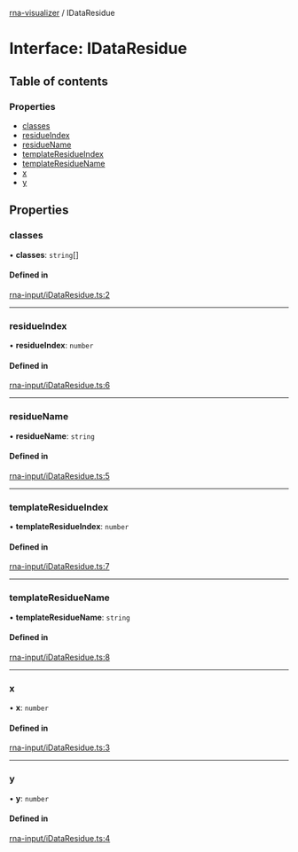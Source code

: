 [rna-visualizer](../README.md) / IDataResidue

# Interface: IDataResidue

## Table of contents

### Properties

- [classes](IDataResidue.md#classes)
- [residueIndex](IDataResidue.md#residueindex)
- [residueName](IDataResidue.md#residuename)
- [templateResidueIndex](IDataResidue.md#templateresidueindex)
- [templateResidueName](IDataResidue.md#templateresiduename)
- [x](IDataResidue.md#x)
- [y](IDataResidue.md#y)

## Properties

### classes

• **classes**: `string`[]

#### Defined in

[rna-input/iDataResidue.ts:2](https://github.com/michalhercik/rna-visualizer/blob/a121084/lib/src/rna-input/iDataResidue.ts#L2)

___

### residueIndex

• **residueIndex**: `number`

#### Defined in

[rna-input/iDataResidue.ts:6](https://github.com/michalhercik/rna-visualizer/blob/a121084/lib/src/rna-input/iDataResidue.ts#L6)

___

### residueName

• **residueName**: `string`

#### Defined in

[rna-input/iDataResidue.ts:5](https://github.com/michalhercik/rna-visualizer/blob/a121084/lib/src/rna-input/iDataResidue.ts#L5)

___

### templateResidueIndex

• **templateResidueIndex**: `number`

#### Defined in

[rna-input/iDataResidue.ts:7](https://github.com/michalhercik/rna-visualizer/blob/a121084/lib/src/rna-input/iDataResidue.ts#L7)

___

### templateResidueName

• **templateResidueName**: `string`

#### Defined in

[rna-input/iDataResidue.ts:8](https://github.com/michalhercik/rna-visualizer/blob/a121084/lib/src/rna-input/iDataResidue.ts#L8)

___

### x

• **x**: `number`

#### Defined in

[rna-input/iDataResidue.ts:3](https://github.com/michalhercik/rna-visualizer/blob/a121084/lib/src/rna-input/iDataResidue.ts#L3)

___

### y

• **y**: `number`

#### Defined in

[rna-input/iDataResidue.ts:4](https://github.com/michalhercik/rna-visualizer/blob/a121084/lib/src/rna-input/iDataResidue.ts#L4)
